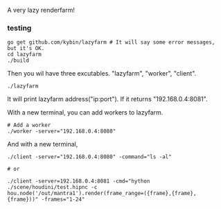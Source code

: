 A very lazy renderfarm!

### testing

```
go get github.com/kybin/lazyfarm # It will say some error messages, but it's OK.
cd lazyfarm
./build
````

Then you wil have three excutables. "lazyfarm", "worker", "client".

`./lazyfarm`

It will print lazyfarm address("ip:port"). If it returns "192.168.0.4:8081".

With a new terminal, you can add workers to lazyfarm.

```
# Add a worker
./worker -server="192.168.0.4:8080"
```

And with a new terminal,

```
./client -server="192.168.0.4:8080" -command="ls -al"

# or

./client -server=192.168.0.4:8081 -cmd="hython ./scene/houdini/test.hipnc -c hou.node('/out/mantra1').render(frame_range=({frame},{frame},{frame}))" -frames="1-24"
```
